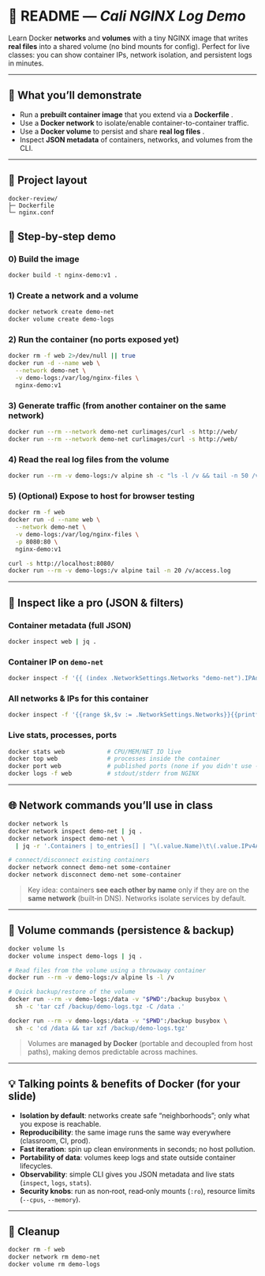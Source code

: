 # 📘 README — *Cali NGINX Log Demo*

Learn Docker **networks** and **volumes** with a tiny NGINX image that writes **real files** into a shared volume (no bind mounts for config). Perfect for live classes: you can show container IPs, network isolation, and persistent logs in minutes.

---

## 🎯 What you’ll demonstrate
- Run a **prebuilt container image** that you extend via a **Dockerfile** .
- Use a **Docker network** to isolate/enable container-to-container traffic.
- Use a **Docker volume** to persist and share **real log files** .
- Inspect **JSON metadata** of containers, networks, and volumes from the CLI.

---

## 🧱 Project layout
```
docker-review/
├─ Dockerfile
└─ nginx.conf
```

## 🚀 Step‑by‑step demo

### 0) Build the image
```bash
docker build -t nginx-demo:v1 .
```

### 1) Create a network and a volume
```bash
docker network create demo-net
docker volume create demo-logs
```

### 2) Run the container (no ports exposed yet)
```bash
docker rm -f web 2>/dev/null || true
docker run -d --name web \
  --network demo-net \
  -v demo-logs:/var/log/nginx-files \
  nginx-demo:v1
```

### 3) Generate traffic (from another container on the same network)
```bash
docker run --rm --network demo-net curlimages/curl -s http://web/
docker run --rm --network demo-net curlimages/curl -s http://web/
```

### 4) Read the **real** log files from the volume
```bash
docker run --rm -v demo-logs:/v alpine sh -c "ls -l /v && tail -n 50 /v/access.log"
```

### 5) (Optional) Expose to host for browser testing
```bash
docker rm -f web
docker run -d --name web \
  --network demo-net \
  -v demo-logs:/var/log/nginx-files \
  -p 8080:80 \
  nginx-demo:v1

curl -s http://localhost:8080/
docker run --rm -v demo-logs:/v alpine tail -n 20 /v/access.log
```

---

## 🔎 Inspect like a pro (JSON & filters)

### Container metadata (full JSON)
```bash
docker inspect web | jq .
```

### Container IP on `demo-net`
```bash
docker inspect -f '{{ (index .NetworkSettings.Networks "demo-net").IPAddress }}' web
```

### All networks & IPs for this container
```bash
docker inspect -f '{{range $k,$v := .NetworkSettings.Networks}}{{printf "%s\t%s\n" $k $v.IPAddress}}{{end}}' web
```

### Live stats, processes, ports
```bash
docker stats web            # CPU/MEM/NET IO live
docker top web              # processes inside the container
docker port web             # published ports (none if you didn't use -p)
docker logs -f web          # stdout/stderr from NGINX
```

---

## 🌐 Network commands you’ll use in class
```bash
docker network ls
docker network inspect demo-net | jq .
docker network inspect demo-net \
  | jq -r '.Containers | to_entries[] | "\(.value.Name)\t\(.value.IPv4Address)"'

# connect/disconnect existing containers
docker network connect demo-net some-container
docker network disconnect demo-net some-container
```

> Key idea: containers **see each other by name** only if they are on the **same network** (built‑in DNS). Networks isolate services by default.

---

## 💾 Volume commands (persistence & backup)
```bash
docker volume ls
docker volume inspect demo-logs | jq .

# Read files from the volume using a throwaway container
docker run --rm -v demo-logs:/v alpine ls -l /v

# Quick backup/restore of the volume
docker run --rm -v demo-logs:/data -v "$PWD":/backup busybox \
  sh -c 'tar czf /backup/demo-logs.tgz -C /data .'

docker run --rm -v demo-logs:/data -v "$PWD":/backup busybox \
  sh -c 'cd /data && tar xzf /backup/demo-logs.tgz'
```

> Volumes are **managed by Docker** (portable and decoupled from host paths), making demos predictable across machines.

---

## 💡 Talking points & benefits of Docker (for your slide)
- **Isolation by default**: networks create safe “neighborhoods”; only what you expose is reachable.
- **Reproducibility**: the same image runs the same way everywhere (classroom, CI, prod).
- **Fast iteration**: spin up clean environments in seconds; no host pollution.
- **Portability of data**: volumes keep logs and state outside container lifecycles.
- **Observability**: simple CLI gives you JSON metadata and live stats (`inspect`, `logs`, `stats`).
- **Security knobs**: run as non‑root, read‑only mounts (`:ro`), resource limits (`--cpus`, `--memory`).

---

## 🧹 Cleanup
```bash
docker rm -f web
docker network rm demo-net
docker volume rm demo-logs
```
